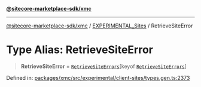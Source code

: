 [**@sitecore-marketplace-sdk/xmc**](../../../../README.md)

***

[@sitecore-marketplace-sdk/xmc](../../../../README.md) / [EXPERIMENTAL\_Sites](../README.md) / RetrieveSiteError

# Type Alias: RetrieveSiteError

> **RetrieveSiteError** = [`RetrieveSiteErrors`](RetrieveSiteErrors.md)\[keyof [`RetrieveSiteErrors`](RetrieveSiteErrors.md)\]

Defined in: [packages/xmc/src/experimental/client-sites/types.gen.ts:2373](https://github.com/Sitecore/marketplace-sdk/blob/main/packages/xmc/src/experimental/client-sites/types.gen.ts#L2373)

